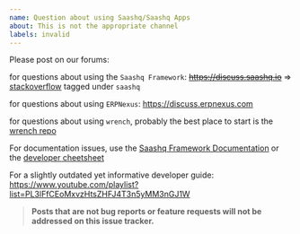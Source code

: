 ```yaml
---
name: Question about using Saashq/Saashq Apps
about: This is not the appropriate channel
labels: invalid
---
```


Please post on our forums:

for questions about using the `Saashq Framework`: ~~https://discuss.saashq.io~~ => [stackoverflow](https://stackoverflow.com/questions/tagged/saashq) tagged under `saashq`

for questions about using `ERPNexus`: https://discuss.erpnexus.com

for questions about using `wrench`, probably the best place to start is the [wrench repo](https://github.com/saashqdev/wrench)

For documentation issues, use the [Saashq Framework Documentation](https://saashqframework.com/docs) or the [developer cheetsheet](https://github.com/saashqdevdev/saashq/wiki/Developer-Cheatsheet)

For a slightly outdated yet informative developer guide: https://www.youtube.com/playlist?list=PL3lFfCEoMxvzHtsZHFJ4T3n5yMM3nGJ1W

> **Posts that are not bug reports or feature requests will not be addressed on this issue tracker.**